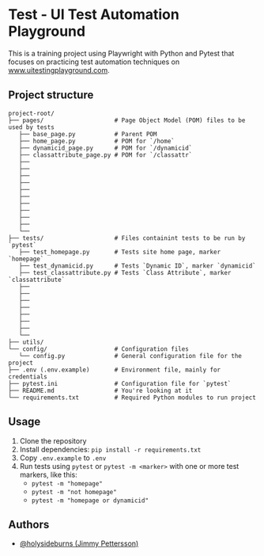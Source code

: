 
# Test - UI Test Automation Playground
This is a training project using Playwright with Python and Pytest that focuses on practicing test automation techniques on www.uitestingplayground.com.

## Project structure
```
project-root/
├── pages/                    # Page Object Model (POM) files to be used by tests
   ├── base_page.py           # Parent POM
   ├── home_page.py           # POM for `/home`
   ├── dynamicid_page.py      # POM for `/dynamicid`
   ├── classattribute_page.py # POM for `/classattr`
   ├── 
   ├── 
   ├── 
   ├── 
   ├── 
   ├── 
   ├── 
   ├── 
   ├── 
   ├── 
   └── 
├── tests/                    # Files containint tests to be run by `pytest`
   ├── test_homepage.py       # Tests site home page, marker `homepage`
   ├── test_dynamicid.py      # Tests `Dynamic ID`, marker `dynamicid`
   ├── test_classattribute.py # Tests `Class Attribute`, marker `classattribute`
   ├── 
   ├── 
   ├── 
   ├── 
   ├── 
   ├── 
   ├── 
   └── 
├── utils/
└── config/                   # Configuration files
   └── config.py              # General configuration file for the project
├── .env (.env.example)       # Environment file, mainly for credentials
├── pytest.ini                # Configuration file for `pytest`
├── README.md                 # You're looking at it
└── requirements.txt          # Required Python modules to run project
```

## Usage
1. Clone the repository
2. Install dependencies: `pip install -r requirements.txt`
3. Copy `.env.example` to `.env`
4. Run tests using `pytest` or `pytest -m <marker>` with one or more test markers, like this:
      - `pytest -m "homepage"`
      - `pytest -m "not homepage"`
      - `pytest -m "homepage or dynamicid"`

## Authors
- [@holysideburns (Jimmy Pettersson)](https://github.com/holysideburns)

